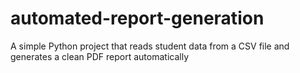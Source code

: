 # automated-report-generation
A simple Python project that reads student data from a CSV file and generates a clean PDF report automatically
